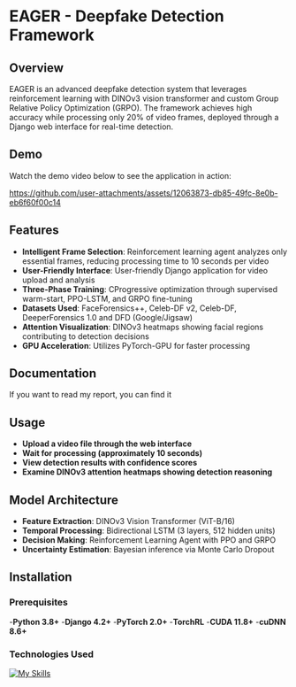 # EAGER - Deepfake Detection Framework

## Overview

EAGER is an advanced deepfake detection system that leverages reinforcement learning with DINOv3 vision transformer and custom Group Relative Policy Optimization (GRPO). The framework achieves high accuracy while processing only 20% of video frames, deployed through a Django web interface for real-time detection.


## Demo

Watch the demo video below to see the application in action:

https://github.com/user-attachments/assets/12063873-db85-49fc-8e0b-eb6f60f00c14


## Features

- **Intelligent Frame Selection**: Reinforcement learning agent analyzes only essential frames, reducing processing time to 10 seconds per video
- **User-Friendly Interface**: User-friendly Django application for video upload and analysis
- **Three-Phase Training**: CProgressive optimization through supervised warm-start, PPO-LSTM, and GRPO fine-tuning
- **Datasets Used**: FaceForensics++, Celeb-DF v2, Celeb-DF, DeeperForensics 1.0 and DFD (Google/Jigsaw) 
- **Attention Visualization**: DINOv3 heatmaps showing facial regions contributing to detection decisions
- **GPU Acceleration**: Utilizes PyTorch-GPU for faster processing
  

## Documentation

If you want to read my report, you can find it 

## Usage

- **Upload a video file through the web interface**
- **Wait for processing (approximately 10 seconds)**
- **View detection results with confidence scores**
- **Examine DINOv3 attention heatmaps showing detection reasoning**

## Model Architecture

- **Feature Extraction**: DINOv3 Vision Transformer (ViT-B/16)
- **Temporal Processing**: Bidirectional LSTM (3 layers, 512 hidden units)
- **Decision Making**: Reinforcement Learning Agent with PPO and GRPO
- **Uncertainty Estimation**: Bayesian inference via Monte Carlo Dropout

## Installation

### Prerequisites

-**Python 3.8+**
-**Django 4.2+**
-**PyTorch 2.0+**
-**TorchRL**
-**CUDA 11.8+**
-**cuDNN 8.6+**

### Technologies Used

[![My Skills](https://skillicons.dev/icons?i=vscode,github,django,js,html,css,git,opencv,py,sqlite,pytorch,sklearn)](https://skillicons.dev)


